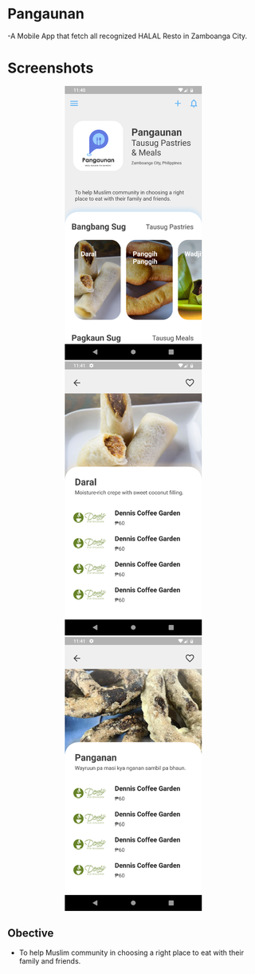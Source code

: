 # Pangaunan
-A Mobile App that fetch all recognized HALAL Resto in Zamboanga City.

# Screenshots
<p align="center">
    <img height="550" src="assets/images/Screenshot_1577245256.png">
    <img height="550" src="assets/images/Screenshot_1577245297.png">
    <img height="550" src="assets/images/Screenshot_1577245307.png">
</p>

## Obective
- To help Muslim community in choosing a right place to eat with their family and friends.


<!-- ## Getting Started

This project is a starting point for a Flutter application.

A few resources to get you started if this is your first Flutter project:

- [Lab: Write your first Flutter app](https://flutter.dev/docs/get-started/codelab)
- [Cookbook: Useful Flutter samples](https://flutter.dev/docs/cookbook)

For help getting started with Flutter, view our
[online documentation](https://flutter.dev/docs), which offers tutorials,
samples, guidance on mobile development, and a full API reference. -->
